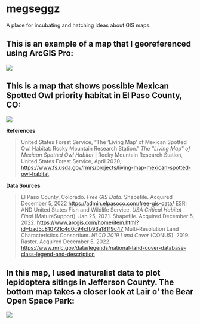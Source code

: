 # megseggz
A place for incubating and hatching ideas about GIS maps. 

## This is an example of a map that I georeferenced using ArcGIS Pro:

![](https://github.com/megsmedes/megseggz/blob/main/Old_Map_MiniProject1.jpg)



## This is a map that shows possible Mexican Spotted Owl priority habitat in El Paso County, CO:

![](https://github.com/megsmedes/megseggz/blob/main/HabitatPriorityMap2.jpg)


**References**

> United States Forest Service, “The ‘Living Map’ of Mexican Spotted Owl Habitat: Rocky Mountain Research Station.” *The "Living Map" of Mexican Spotted Owl Habitat* | Rocky Mountain Research Station, United States Forest Service, April 2020, https://www.fs.usda.gov/rmrs/projects/living-map-mexican-spotted-owl-habitat

**Data Sources**

> El Paso County, Colorado. *Free GIS Data*. Shapefile. Acquired December 5, 2022 https://admin.elpasoco.com/free-gis-data/
> ESRI AND United States Fish and Wildlife Service. *USA Critical Habitat Final* (MatureSupport). Jan 25, 2021. Shapefile. Acquired December 5, 2022. https://www.arcgis.com/home/item.html?id=bad5c810721c4d0c94cfb93a18119c47
> Multi-Resolution Land Characteristics Consortium. *NLCD 2019 Land Cover* (CONUS). 2019. Raster. Acquired December 5, 2022. https://www.mrlc.gov/data/legends/national-land-cover-database-class-legend-and-description



## In this map, I used inaturalist data to plot lepidoptera sitings in Jefferson County.  The bottom map takes a closer look at Lair o' the Bear Open Space Park:

![](https://github.com/megsmedes/megseggz/blob/main/SmedesMiniProject_JeffcoButterflies.jpg)

